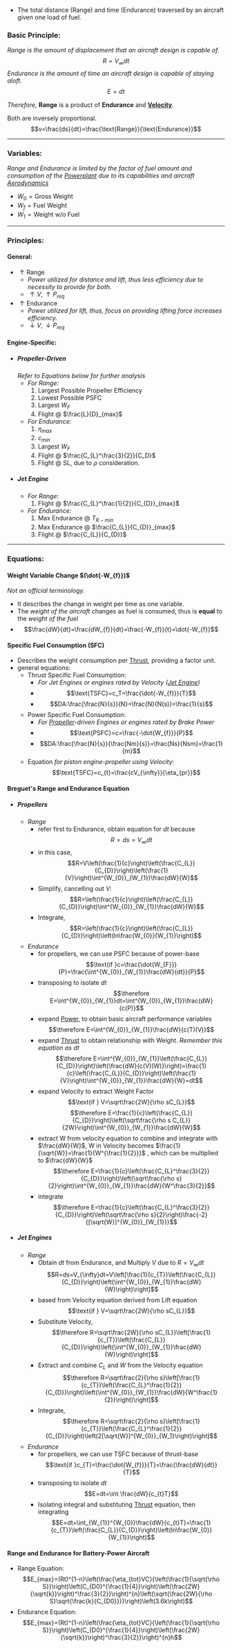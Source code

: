 - The total distance (Range) and time (Endurance) traversed by an aircraft given one load of fuel.
### Basic Principle:
*Range is the amount of displacement that an aircraft design is capable of.* 
$$R=V_{\infty}dt$$
*Endurance is the amount of time an aircraft design is capable of staying aloft.*
$$E=dt$$

*Therefore,* **Range** is a product of **Endurance** and **[Velocity](./Velocity.md)**.

Both are inversely proportional.
$$v=\frac{ds}{dt}=\frac{\text{Range}}{\text{Endurance}}$$

---
### Variables:
*Range and Endurance is limited by the factor of fuel amount and consumption of the [Powerplant](./Powerplant.md) due to its capabilities and aircraft [Aerodynamics](./Aerodynamics.md)* 
- $W_{0} = \text{Gross Weight}$ 
- $W_{f} = \text{Fuel Weight}$ 
- $W_{1} = \text{Weight w/o Fuel}$ 

---
### Principles:
#### General:
- $\uparrow \text{Range}$ 
	- *Power utilized for distance and lift, thus less efficiency due to necessity to provide for both.*
	- $\uparrow V, \uparrow P_{req}$
- $\uparrow\text{Endurance}$ 
	- *Power utilized for lift, thus, focus on providing lifting force increases efficiency.*
	- $\downarrow V,\downarrow P_{req}$
#### Engine-Specific:
- ##### Propeller-Driven
	*Refer to Equations below for further analysis*
	- *For Range:*
		1. Largest Possible Propeller Efficiency
		2. Lowest Possible PSFC
		3. Largest $W_{F}$
		4. Flight @ $\frac{L}{D}_{max}$ 
	- *For Endurance:*
		1. $\eta_{max}$ 
		2. $c_{min}$
		3. Largest $W_{F}$
		4. Flight @ $\frac{C_{L}^\frac{3}{2}}{C_D}$ 
		5. Flight @ SL, due to $\rho$ consideration.
- ##### Jet Engine
	- *For Range:*
		1. Flight @ $\frac{C_{L}^\frac{1}{2}}{C_{D}}_{max}$ 
	- *For Endurance:*
		1. Max Endurance @ $T_{R-min}$ 
		2. Max Endurance @ $\frac{C_{L}}{C_{D}}_{max}$ 
		3. Flight @ $\frac{C_{L}}{C_{D}}$ 
---
### Equations:
#### Weight Variable Change $(\dot{-W_{f}})$
*Not an official terminology.* 
- It describes the change in weight per time as one variable.
- The *weight of the aircraft* changes as fuel is consumed, thus is **equal** to the *weight of the fuel*
- $$\frac{dW}{dt}=\frac{dW_{f}}{dt}=\frac{-W_{f}}{t}=\dot{-W_{f}}$$
#### Specific Fuel Consumption (SFC)
- Describes the weight consumption per [Thrust](./Thrust.md), providing a factor unit.
- general equations: 
	- Thrust Specific Fuel Consumption: 
		- *For Jet Engines or engines rated by Velocity ([Jet Engine](./Jet%20Engine.md))*  
		- $$\text{TSFC}=c_T=\frac{\dot{-W_{f}}}{T}$$
		- $$DA:\frac{\frac{N}{s}}{N}=\frac{N}{N(s)}=\frac{1}{s}$$ 
	- Power Specific Fuel Consumption: 
		- *For [Propeller](Propeller.md)-driven Engines or engines rated by Brake Power*
		- $$\text{PSFC}=c=\frac{-\dot{W_{f}}}{P}$$
		- $$DA:\frac{\frac{N}{s}}{\frac{Nm}{s}}=\frac{Ns}{Nsm}=\frac{1}{m}$$
	- Equation *for piston engine-propeller using Velocity:* $$\text{TSFC}=c_{t}=\frac{cV_{\infty}}{\eta_{pr}}$$

#### Breguet's Range and Endurance Equation
- ##### Propellers
	- *Range*
		- refer first to Endurance, obtain equation for $dt$ because $$R=ds=V_{\infty}dt$$
		- in this case, $$R=V\left(\frac{1}{c}\right)\left(\frac{C_{L}}{C_{D}}\right)\left(\frac{1}{V}\right)\int^{W_{0}}_{W_{1}}\frac{dW}{W}$$
		- Simplify, cancelling out $V$: $$R=\left(\frac{1}{c}\right)\left(\frac{C_{L}}{C_{D}}\right)\int^{W_{0}}_{W_{1}}\frac{dW}{W}$$
		- Integrate, $$R=\left(\frac{1}{c}\right)\left(\frac{C_{L}}{C_{D}}\right)\left(ln\frac{W_{0}}{W_{1}}\right)$$
	- *Endurance* 
		- for propellers, we can use PSFC because of power-base $$\text{if }c=\frac{\dot{W_{F}}}{P}=\frac{\int^{W_{0}}_{W_{1}}\frac{dW}{dt}}{P}$$
		- transposing to isolate $dt$  $$\therefore E=\int^{W_{0}}_{W_{1}}dt=\int^{W_{0}}_{W_{1}}\frac{dW}{c(P)}$$
		- expand [Power](Power.md), to obtain basic aircraft performance variables $$\therefore E=\int^{W_{0}}_{W_{1}}\frac{dW}{c(T)(V)}$$
		- expand [Thrust](./Thrust.md) to obtain relationship with Weight. *Remember this equation as $dt$* $$\therefore E=\int^{W_{0}}_{W_{1}}\left(\frac{C_{L}}{C_{D}}\right)\left(\frac{dW}{c(V)(W)}\right)=\frac{1}{c}\left(\frac{C_{L}}{C_{D}}\right)\left(\frac{1}{V}\right)\int^{W_{0}}_{W_{1}}\frac{dW}{W}=dt$$
		- expand Velocity to extract Weight Factor $$\text{if } V=\sqrt\frac{2W}{\rho sC_{L}}$$ $$\therefore E=\frac{1}{c}\left(\frac{C_{L}}{C_{D}}\right)\left(\sqrt\frac{\rho s C_{L}}{2W}\right)\int^{W_{0}}_{W_{1}}\frac{dW}{W}$$
		- extract W from velocity equation to combine and integrate with $\frac{dW}{W}$, W in Velocity becomes $\frac{1}{\sqrt{W}}=\frac{1}{W^{\frac{1}{2}}}$ , which can be multiplied to $\frac{dW}{W}$  $$\therefore E=\frac{1}{c}\left(\frac{C_{L}^\frac{3}{2}}{C_{D}}\right)\left(\sqrt\frac{\rho s}{2}\right)\int^{W_{0}}_{W_{1}}\frac{dW}{W^\frac{3}{2}}$$
		- integrate $$\therefore E=\frac{1}{c}\left(\frac{C_{L}^\frac{3}{2}}{C_{D}}\right)\left(\sqrt\frac{\rho s}{2}\right)\frac{-2}{[\sqrt{W}]^{W_{0}}_{W_{1}}}$$
- ##### Jet Engines
	- *Range*
		-  Obtain $dt$ from Endurance, and Multiply $V$ due to $R=V_{\infty}dt$  $$R=ds=V_{\infty}dt=V\left[\frac{1}{c_{T}}\left(\frac{C_{L}}{C_{D}}\right)\left(\int^{W_{0}}_{W_{1}}\frac{dW}{W}\right)\right]$$
		- based from Velocity equation derived from Lift equation $$\text{if } V=\sqrt\frac{2W}{\rho sC_{L}}$$
		- Substitute Velocity, $$\therefore R=\sqrt\frac{2W}{\rho sC_{L}}\left[\frac{1}{c_{T}}\left(\frac{C_{L}}{C_{D}}\right)\left(\int^{W_{0}}_{W_{1}}\frac{dW}{W}\right)\right]$$
		- Extract and combine $C_{L}$ and $W$ from the Velocity equation $$\therefore R=\sqrt\frac{2}{\rho s}\left[\frac{1}{c_{T}}\left(\frac{C_{L}^\frac{1}{2}}{C_{D}}\right)\left(\int^{W_{0}}_{W_{1}}\frac{dW}{W^\frac{1}{2}}\right)\right]$$
		- Integrate, $$\therefore R=\sqrt\frac{2}{\rho s}\left[\frac{1}{c_{T}}\left(\frac{C_{L}^\frac{1}{2}}{C_{D}}\right)\left(2[\sqrt{W}]^{W_{0}}_{W_1}\right)\right]$$
	- *Endurance*
		- for propellers, we can use TSFC because of thrust-base $$\text{if }c_{T}=\frac{\dot{W_{f}}}{T}=\frac{\frac{dW}{dt}}{T}$$
		- transposing to isolate $dt$  $$E=dt=\int \frac{dW}{c_{t}T}$$
		- Isolating integral and substituting [Thrust](./Thrust.md#^f63895) equation, then integrating $$E=dt=\int_{W_{1}}^{W_{0}}\frac{dW}{c_{t}T}=\frac{1}{c_{T}}\left(\frac{C_{L}}{C_{D}}\right)\left(ln\frac{W_{0}}{W_{1}}\right)$$

#### Range and Endurance for Battery-Power Aircraft
- Range Equation: $$E_{max}=(Rt)^{1-n}\left(\frac{\eta_{tot}VC}{\left(\frac{1}{\sqrt{\rho S}}\right)\left(C_{D0}^{\frac{1}{4}}\right)\left(\frac{2W}{\sqrt{k}}\right)^\frac{3}{2}}\right)^{n}\left(\sqrt{\frac{2W}{\rho S}\sqrt{\frac{k}{C_{D0}}}}\right)\left(3.6k\right)$$
- Endurance Equation: $$E_{max}=(Rt)^{1-n}\left(\frac{\eta_{tot}VC}{\left(\frac{1}{\sqrt{\rho S}}\right)\left(C_{D0}^{\frac{1}{4}}\right)\left(\frac{2W}{\sqrt{k}}\right)^\frac{3}{2}}\right)^{n}h$$